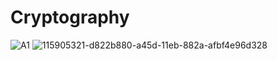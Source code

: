 

# Cryptography

![A1](https://user-images.githubusercontent.com/65245922/123303194-73471580-d515-11eb-8ee4-a1ed60d520ee.png)
![115905321-d822b880-a45d-11eb-882a-afbf4e96d328](https://user-images.githubusercontent.com/65245922/123303174-6b877100-d515-11eb-9d72-7be700450fc4.png)
